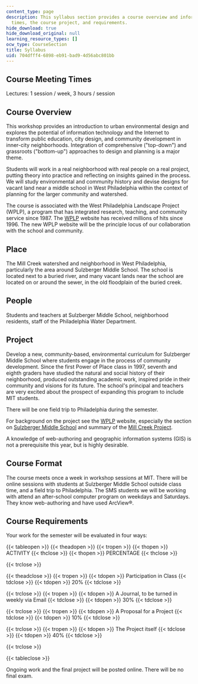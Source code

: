 ```yaml
---
content_type: page
description: This syllabus section provides a course overview and information on meeting
  times, the course project, and requirements.
hide_download: true
hide_download_original: null
learning_resource_types: []
ocw_type: CourseSection
title: Syllabus
uid: 704dfff4-6898-eb91-bad9-4d56abc801bb
---
```


Course Meeting Times
--------------------

Lectures: 1 session / week, 3 hours / session

Course Overview
---------------

This workshop provides an introduction to urban environmental design and explores the potential of information technology and the Internet to transform public education, city design, and community development in inner-city neighborhoods. Integration of comprehensive ("top-down") and grassroots ("bottom-up") approaches to design and planning is a major theme.

Students will work in a real neighborhood with real people on a real project, putting theory into practice and reflecting on insights gained in the process. We will study environmental and community history and devise designs for vacant land near a middle school in West Philadelphia within the context of planning for the larger community and watershed.

The course is associated with the West Philadelphia Landscape Project (WPLP), a program that has integrated research, teaching, and community service since 1987. The [WPLP](http://web.mit.edu/wplp/) website has received millions of hits since 1996. The new WPLP website will be the principle locus of our collaboration with the school and community.

Place
-----

The Mill Creek watershed and neighborhood in West Philadelphia, particularly the area around Sulzberger Middle School. The school is located next to a buried river, and many vacant lands near the school are located on or around the sewer, in the old floodplain of the buried creek.

People
------

Students and teachers at Sulzberger Middle School, neighborhood residents, staff of the Philadelphia Water Department.

Project
-------

Develop a new, community-based, environmental curriculum for Sulzberger Middle School where students engage in the process of community development. Since the first Power of Place class in 1997, seventh and eighth graders have studied the natural and social history of their neighborhood, produced outstanding academic work, inspired pride in their community and visions for its future. The school's principal and teachers are very excited about the prospect of expanding this program to include MIT students.

There will be one field trip to Philadelphia during the semester.

For background on the project see the [WPLP](http://web.mit.edu/wplp/) website, especially the section on [Sulzberger Middle School](http://web.mit.edu/wplp/sms/) and summary of the [Mill Creek Project](http://web.mit.edu/wplp/sms/millc.htm).

A knowledge of web-authoring and geographic information systems (GIS) is not a prerequisite this year, but is highly desirable.

Course Format
-------------

The course meets once a week in workshop sessions at MIT. There will be online sessions with students at Sulzberger Middle School outside class time, and a field trip to Philadelphia. The SMS students we will be working with attend an after-school computer program on weekdays and Saturdays. They know web-authoring and have used ArcView®.

Course Requirements
-------------------

Your work for the semester will be evaluated in four ways:

{{< tableopen >}}
{{< theadopen >}}
{{< tropen >}}
{{< thopen >}}
ACTIVITY
{{< thclose >}}
{{< thopen >}}
PERCENTAGE
{{< thclose >}}

{{< trclose >}}

{{< theadclose >}}
{{< tropen >}}
{{< tdopen >}}
Participation in Class
{{< tdclose >}}
{{< tdopen >}}
20%
{{< tdclose >}}

{{< trclose >}}
{{< tropen >}}
{{< tdopen >}}
A Journal, to be turned in weekly via Email
{{< tdclose >}}
{{< tdopen >}}
30%
{{< tdclose >}}

{{< trclose >}}
{{< tropen >}}
{{< tdopen >}}
A Proposal for a Project
{{< tdclose >}}
{{< tdopen >}}
10%
{{< tdclose >}}

{{< trclose >}}
{{< tropen >}}
{{< tdopen >}}
The Project itself
{{< tdclose >}}
{{< tdopen >}}
40%
{{< tdclose >}}

{{< trclose >}}

{{< tableclose >}}

Ongoing work and the final project will be posted online. There will be no final exam.